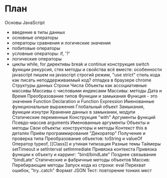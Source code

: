 План
====


Основы JavaScript
* введение в типы данных
* основные операторы
* операторы сравнения и логические значения
* побитовые операторы
* условные операторы: if, '?'
* логические операторы
* циклы while, for
директивы break и continue
конструкция switch
функции
рекурсия, стек
методы и свойства
всё вместе: особенности javascript
пишем на javascript
строгий режим, "use strict"
стиль кода
как писать неподдерживаемый код?
отладка в браузере chrome
Структуры данных
Строки
Числа
Объекты как ассоциативные массивы
Массивы c числовыми индексами
Массивы: методы
Дата и Время
Преобразование типов
Функции и замыкания
Функция - это значение
Function Declaration и Function Expression
Именованные функциональные выражения
Глобальный объект
Замыкания, функции изнутри
Хранение данных в замыкании, модули
Статические переменные
Конструкция "with"
Аргументы функций
Псевдо-массив arguments
Именованные аргументы
Объекты и методы
Свои объекты: конструкторы и методы
Контекст this в деталях
Приём программирования "Декоратор"
Получение и проверка типа
Преобразование объектов: toString и valueOf
Оператор typeof, [[Class]] и утиная типизация
Разные темы
Таймеры
setTimeout и setInterval
setImmediate
Привязка контекста
Привязка функции к объекту и карринг: "bind/bindLate"
Позднее связывание "bindLate"
Статические и фабричные методы объектов
Массив: Перебирающие методы
Запуск кода из строки: eval
Перехват ошибок, "try..catch"
Формат JSON
Тест: повторение тонких мест